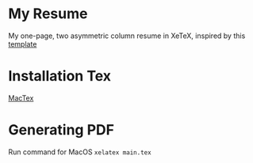 # My Resume
My one-page, two asymmetric column resume in XeTeX, inspired by this [template](https://github.com/deedy/Deedy-Resume) 

# Installation Tex
[MacTex](https://tug.org/mactex/mactex-download.html)

# Generating PDF
Run command for MacOS `xelatex main.tex`
